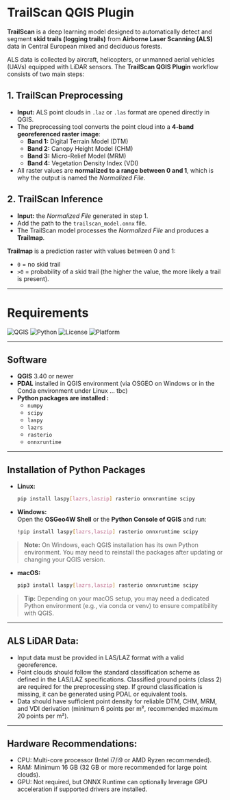 # TrailScan QGIS Plugin

**TrailScan** is a deep learning model designed to automatically detect and segment **skid trails (logging trails)** from **Airborne Laser Scanning (ALS)** data in Central European mixed and deciduous forests.  

ALS data is collected by aircraft, helicopters, or unmanned aerial vehicles (UAVs) equipped with LiDAR sensors. The **TrailScan QGIS Plugin** workflow consists of two main steps:

## 1. TrailScan Preprocessing

- **Input:** ALS point clouds in `.laz` or `.las` format are opened directly in QGIS.  
- The preprocessing tool converts the point cloud into a **4-band georeferenced raster image**:
  - **Band 1:** Digital Terrain Model (DTM)  
  - **Band 2:** Canopy Height Model (CHM)  
  - **Band 3:** Micro-Relief Model (MRM)  
  - **Band 4:** Vegetation Density Index (VDI)  
- All raster values are **normalized to a range between 0 and 1**, which is why the output is named the *Normalized File*.  

## 2. TrailScan Inference

- **Input:** the *Normalized File* generated in step 1.  
- Add the path to the `trailscan_model.onnx` file.  
- The TrailScan model processes the *Normalized File* and produces a **Trailmap**.  

**Trailmap** is a prediction raster with values between 0 and 1:  
- `0` = no skid trail  
- `>0` = probability of a skid trail (the higher the value, the more likely a trail is present).  

---

# Requirements

![QGIS](https://img.shields.io/badge/QGIS-3.40%2B-green?logo=qgis)
![Python](https://img.shields.io/badge/Python-3.10%2B-blue?logo=python)
![License](https://img.shields.io/badge/License-GPL--2.0-red.svg)
![Platform](https://img.shields.io/badge/Platform-Linux%20%7C%20Windows%20%7C%20macOS-lightgrey)

---

## Software

- **QGIS** 3.40 or newer  
- **PDAL** installed in QGIS environment (via OSGEO on Windows or in the Conda environment under Linux ... tbc)
- **Python packages are installed :**
  - `numpy`
  - `scipy`
  - `laspy`
  - `lazrs`
  - `rasterio`
  - `onnxruntime`
 
---

## Installation of Python Packages

- **Linux:** 

  ```bash
  pip install laspy[lazrs,laszip] rasterio onnxruntime scipy 

- **Windows:**  
  Open the **OSGeo4W Shell** or the **Python Console of QGIS** and run:  

  ```bash
  !pip install laspy[lazrs,laszip] rasterio onnxruntime scipy

> **Note:** On Windows, each QGIS installation has its own Python environment. You may need to reinstall the packages after updating or changing your QGIS version. 

- **macOS:** 

  ```bash 
  pip3 install laspy[lazrs,laszip] rasterio onnxruntime scipy

> **Tip:** Depending on your macOS setup, you may need a dedicated Python environment (e.g., via conda or venv) to ensure compatibility with QGIS. 

---
## ALS LiDAR Data: 

- Input data must be provided in LAS/LAZ format with a valid georeference. 
- Point clouds should follow the standard classification scheme as defined in the LAS/LAZ specifications. Classified ground points (class 2) are required for the preprocessing step. If ground classification is missing, it can be generated using PDAL or equivalent tools. 
- Data should have sufficient point density for reliable DTM, CHM, MRM, and VDI derivation (minimum 6 points per m², recommended maximum 20 points per m²). 


---
## Hardware Recommendations: 

- CPU: Multi-core processor (Intel i7/i9 or AMD Ryzen recommended). 
- RAM: Minimum 16 GB (32 GB or more recommended for large point clouds).  
- GPU: Not required, but ONNX Runtime can optionally leverage GPU acceleration if supported drivers are installed.
